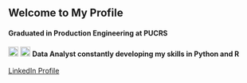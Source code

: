 ## Welcome to My Profile

#### Graduated in Production Engineering at PUCRS

<img src="https://cdn.jsdelivr.net/gh/devicons/devicon@latest/icons/python/python-original.svg" width="20px"/>  <img src="https://cdn.jsdelivr.net/gh/devicons/devicon@latest/icons/r/r-original.svg" width="20px"/> **Data Analyst constantly developing my skills in Python and R**
          
          
          
[LinkedIn Profile](https://www.linkedin.com/in/vitor-marinho-kalil-a141a1198/) 
            <img src="https://cdn.jsdelivr.net/gh/devicons/devicon@latest/icons/linkedin/linkedin-original.svg"
                        width="17px"/>
          

<!--
**VitorMarinhoKalil/VitorMarinhoKalil** is a ✨ _special_ ✨ repository because its `README.md` (this file) appears on your GitHub profile.

Here are some ideas to get you started:

- 🔭 I’m currently working on ...
- 🌱 I’m currently learning ...
- 👯 I’m looking to collaborate on ...
- 🤔 I’m looking for help with ...
- 💬 Ask me about ...
- 📫 How to reach me: ...
- 😄 Pronouns: ...
- ⚡ Fun fact: ...
-->

<!-- INFO
# ou ## para tamanhos de letra
*x* para italico **x** para negrito e ***x*** para os dois
- para lista 1. para lista enumerada
[Texto da imagem](link da imagem)
![Texto da imagem](link)
`crase`para colocar código em linha e ```para blocos```
> Texto da citação
-------------------- para fazer linhas
| xxxx | xxxx |
|------|------| para criar cabeçlho

[x] ou [] para checklist
 -->

